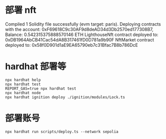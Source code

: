 # 部署 nft

Compiled 1 Solidity file successfully (evm target: paris).
Deploying contracts with the account: 0xF69618C9c30AF9d8deAD34d3Db2570ed177308B7, Balance: 0.542315375888570146 ETH
LighthouseNft contract deployed to: 0xDB1964AbCB41Cac54dA8B317461fD0D781a9b90F
NftMarket contract deployed to: 0x58f0D901d1aE9EA65790eb7c31Bfac7B8b786DcE

# hardhat 部署等

```shell
npx hardhat help
npx hardhat test
REPORT_GAS=true npx hardhat test
npx hardhat node
npx hardhat ignition deploy ./ignition/modules/Lock.ts
```

# 部署账号

`npx hardhat run scripts/deploy.ts --network sepolia`
